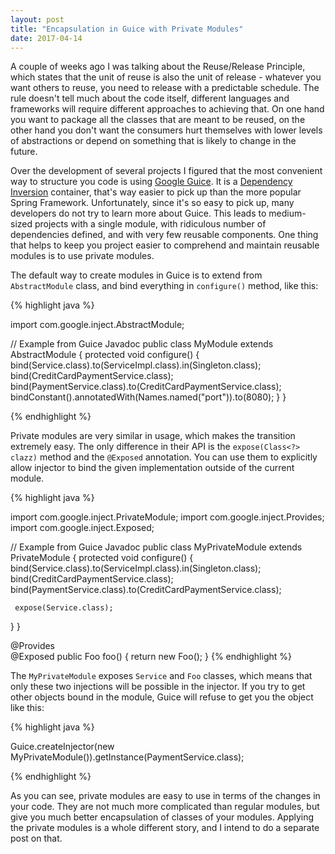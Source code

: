 ```yaml
---
layout: post
title: "Encapsulation in Guice with Private Modules"
date: 2017-04-14
---
```


A couple of weeks ago I was talking about the Reuse/Release Principle, which states that the unit of reuse is also the unit of release - whatever you want others to reuse, you need to release with a predictable schedule. The rule doesn't tell much about the code itself, different languages and frameworks will require different approaches to achieving that. On one hand you want to package all the classes that are meant to be reused, on the other hand you don't want the consumers hurt themselves with lower levels of abstractions or depend on something that is likely to change in the future.

Over the development of several projects I figured that the most convenient way to structure you code is using [Google Guice](https://github.com/google/guice). It is a [Dependency Inversion](https://en.wikipedia.org/wiki/Dependency_inversion_principle) container, that's way easier to pick up than the more popular Spring Framework. Unfortunately, since it's so easy to pick up, many developers do not try to learn more about Guice. This leads to medium-sized projects with a single module, with ridiculous number of dependencies defined, and with very few reusable components. One thing that helps to keep you project easier to comprehend and maintain reusable modules is to use private modules. 

The default way to create modules in Guice is to extend from `AbstractModule` class, and bind everything in `configure()` method, like this:

{% highlight java %}

import com.google.inject.AbstractModule;

// Example from Guice Javadoc
public class MyModule extends AbstractModule {
   protected void configure() {
     bind(Service.class).to(ServiceImpl.class).in(Singleton.class);
     bind(CreditCardPaymentService.class);
     bind(PaymentService.class).to(CreditCardPaymentService.class);
     bindConstant().annotatedWith(Names.named("port")).to(8080);
   }
}

{% endhighlight %}

Private modules are very similar in usage, which makes the transition extremely easy. The only difference in their API is the `expose(Class<?> clazz)` method and the `@Exposed` annotation. You can use them to explicitly allow injector to bind the given implementation outside of the current module.

{% highlight java %}

import com.google.inject.PrivateModule;
import com.google.inject.Provides;
import com.google.inject.Exposed;

// Example from Guice Javadoc
public class MyPrivateModule extends PrivateModule {
   protected void configure() {
     bind(Service.class).to(ServiceImpl.class).in(Singleton.class);
     bind(CreditCardPaymentService.class);
     bind(PaymentService.class).to(CreditCardPaymentService.class);
     
     expose(Service.class);
   }
}

@Provides  
@Exposed
public Foo foo() {
    return new Foo();
}
{% endhighlight %}

The `MyPrivateModule` exposes `Service` and `Foo` classes, which means that only these two injections will be possible in the injector. If you try to get other objects bound in the module, Guice will refuse to get you the object like this:

{% highlight java %}

Guice.createInjector(new MyPrivateModule()).getInstance(PaymentService.class);

{% endhighlight %}

As you can see, private modules are easy to use in terms of the changes in your code. They are not much more complicated than regular modules, but give you much better encapsulation of classes of your modules. Applying the private modules is a whole different story, and I intend to do a separate post on that.
